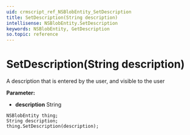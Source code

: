 ```yaml
---
uid: crmscript_ref_NSBlobEntity_SetDescription
title: SetDescription(String description)
intellisense: NSBlobEntity.SetDescription
keywords: NSBlobEntity, GetDescription
so.topic: reference
---
```


# SetDescription(String description)

A description that is entered by the user, and visible to the user

**Parameter:** 
* **description** String

```crmscript
NSBlobEntity thing;
String description;
thing.SetDescription(description);
```


